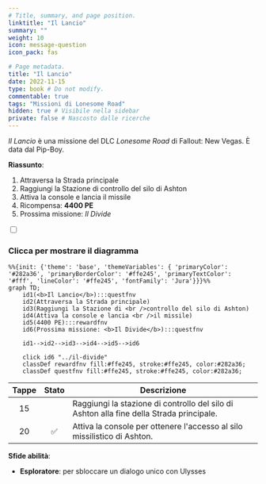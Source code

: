 ```yaml
---
# Title, summary, and page position.
linktitle: "Il Lancio" 
summary: ""
weight: 10
icon: message-question
icon_pack: fas

# Page metadata.
title: "Il Lancio"
date: 2022-11-15
type: book # Do not modify.
commentable: true
tags: "Missioni di Lonesome Road"
hidden: true # Visibile nella sidebar
private: false # Nascosto dalle ricerche
---
```


<div class="fnv">


*Il Lancio* è una missione del DLC *Lonesome Road* di Fallout: New Vegas. È data dal Pip-Boy.

**Riassunto**:
1. Attraversa la Strada principale
2. Raggiungi la Stazione di controllo del silo di Ashton
3. Attiva la console e lancia il missile
4. Ricompensa: **4400 PE**
5. Prossima missione: *Il Divide*

<section class="chart-collapse">
<input type="checkbox" name="collapse2" id="handle2">
<h3 class="handle">
<label for="handle2">Clicca per mostrare il diagramma</label>
</h3>
<div class="content">

```mermaid
%%{init: {'theme': 'base', 'themeVariables': { 'primaryColor': '#282a36', 'primaryBorderColor': '#ffe245', 'primaryTextColor': '#fff', 'lineColor': '#ffe245', 'fontFamily': 'Jura'}}}%%
graph TD;
    id1(<b>Il Lancio</b>):::questfnv
    id2(Attraversa la Strada principale)
    id3(Raggiungi la Stazione di <br />controllo del silo di Ashton)
    id4(Attiva la console e lancia <br />il missile)
    id5(4400 PE):::rewardfnv
    id6(Prossima missione: <b>Il Divide</b>):::questfnv
    
    id1-->id2-->id3-->id4-->id5-->id6
    
    click id6 "../il-divide"
    classDef rewardfnv fill:#ffe245, stroke:#ffe245, color:#282a36;
    classDef questfnv fill:#ffe245, stroke:#ffe245, color:#282a36;
```

</div>
</section>

| Tappe |       Stato        | Descrizione |
|:-----:|:------------------:| ----------- |
|                           15                          |            | Raggiungi la stazione di controllo del silo di Ashton alla fine della Strada principale.                                                                                    |
|                           20                          | :white_check_mark: | Attiva la console per ottenere l'accesso al silo missilistico di Ashton.                                                                                                    |



**Sfide abilità**:
- **Esploratore**: per sbloccare un dialogo unico con Ulysses





</div>


